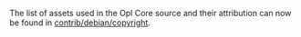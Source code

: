 The list of assets used in the Opl Core source and their attribution can now be found in [contrib/debian/copyright](../contrib/debian/copyright).
